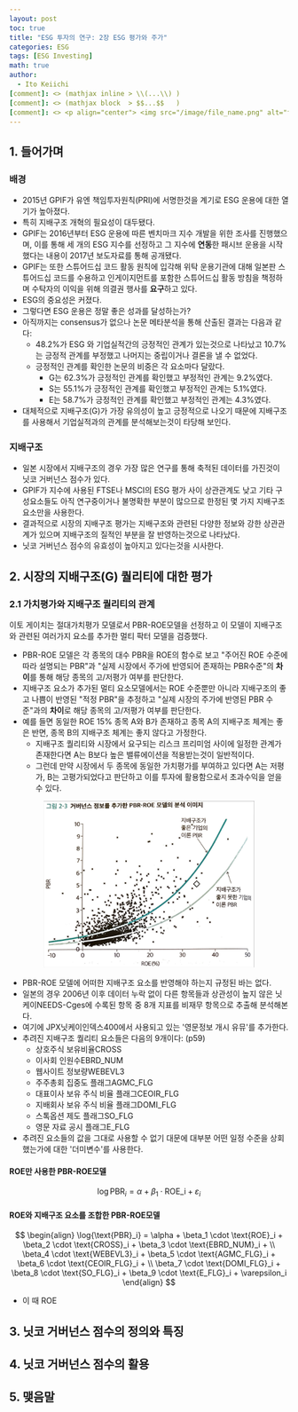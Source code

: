 ```yaml
---
layout: post
toc: true
title: "ESG 투자의 연구: 2장 ESG 평가와 주가"
categories: ESG
tags: [ESG Investing]
math: true
author:
  - Ito Keiichi
[comment]: <> (mathjax inline > \\(...\\) )
[comment]: <> (mathjax block  > $$...$$   )
[comment]: <> <p align="center"> <img src="/image/file_name.png" alt="file_name" width="420" height="300"> </p>
---
```


## 1. 들어가며

### 배경
- 2015년 GPIF가 유엔 책임투자원칙(PRI)에 서명한것을 계기로 ESG 운용에 대한 열기가 높아졌다.
- 특히 지배구조 개혁의 필요성이 대두됐다.
- GPIF는 2016년부터 ESG 운용에 따른 벤치마크 지수 개발을 위한 조사를 진행했으며, 이를 통해 세 개의 ESG 지수를 선정하고 그 지수에 **연동**한 패시브 운용을 시작했다는 내용이 2017년 보도자료를 통해 공개됐다.
- GPIF는 또한 스튜어드십 코드 활동 원칙에 입각해 위탁 운용기관에 대해 일본판 스튜어드십 코드를 수용하고 인게이지먼트를 포함한 스튜어드십 활동 방침을 책정하며 수탁자의 이익을 위해 의결권 행사를 **요구**하고 있다.
- ESG의 중요성은 커졌다.
- 그렇다면 ESG 운용은 정말 좋은 성과를 달성하는가?
- 아직까지는 consensus가 없으나 논문 메타분석을 통해 산출된 결과는 다음과 같다:
  - 48.2%가 ESG 와 기업실적간의 긍정적인 관계가 있는것으로 나타났고 10.7%는 긍정적 관계를 부정했고 나머지는 중립이거나 결론을 낼 수 없었다.
  - 긍정적인 관계를 확인한 논문의 비중은 각 요소마다 달랐다.
    - G는 62.3%가 긍정적인 관계를 확인했고 부정적인 관계는 9.2%였다.
    - S는 55.1%가 긍정적인 관계를 확인했고 부정적인 관계는 5.1%였다.
    - E는 58.7%가 긍정적인 관계를 확인했고 부정적인 관계는 4.3%였다.
- 대체적으로 지배구조(G)가 가장 유의성이 높고 긍정적으로 나오기 때문에 지배구조를 사용해서 기업실적과의 관계를 분석해보는것이 타당해 보인다.

### 지배구조
- 일본 시장에서 지배구조의 경우 가장 많은 연구를 통해 축적된 데이터를 가진것이 닛코 거버넌스 점수가 있다.
- GPIF가 지수에 사용된 FTSE나 MSCI의 ESG 평가 사이 상관관계도 낮고 기타 구성요소들도 아직 연구중이거나 불명확한 부분이 많으므로 한정된 몇 가지 지배구조 요소만을 사용한다.
- 결과적으로 시장의 지배구조 평가는 지배구조와 관련된 다양한 정보와 강한 상관관계가 있으며 지배구조의 질적인 부분을 잘 반영하는것으로 나타났다.
- 닛코 거버넌스 점수의 유효성이 높아지고 있다는것을 시사한다.

## 2. 시장의 지배구조(G) 퀄리티에 대한 평가

### 2.1 가치평가와 지배구조 퀄리티의 관계

이토 게이치는 절대가치평가 모델로서 PBR-ROE모델을 선정하고 이 모델이 지배구조와 관련된 여러가지 요소를 추가한 멀티 팍터 모델을 검증했다.

- PBR-ROE 모델은 각 종목의 대수 PBR을 ROE의 함수로 보고 "주어진 ROE 수준에 따라 설명되는 PBR"과 "실제 시장에서 주가에 반영되어 존재하는 PBR수준"의 **차이**를 통해 해당 종목의 고/저평가 여부를 판단한다.
- 지배구조 요소가 추가된 멀티 요소모델에서는 ROE 수준뿐만 아니라 지배구조의 좋고 나쁨이 반영된 "적정 PBR"을 추정하고 "실제 시장의 주가에 반영된 PBR 수준"과의 **차이**로 해당 종목의 고/저평가 여부를 판단한다.
- 예를 들면 동일한 ROE 15% 종목 A와 B가 존재하고 종목 A의 지배구조 체계는 좋은 반면, 종목 B의 지배구조 체계는 좋지 않다고 가정한다.
  - 지배구조 퀄리티와 시장에서 요구되는 리스크 프리미엄 사이에 일정한 관계가 존재한다면 A는 B보다 높은 밸류에이션을 적용받는것이 일반적이다.
  - 그런데 만약 시장에서 두 종목에 동일한 가치평가를 부여하고 있다면 A는 저평가, B는 고평가되었다고 판단하고 이를 투자에 활용함으로서 초과수익을 얻을 수 있다.

<p align="center"> <img src="/image/ESG/pbr-roe-g.jpeg" alt="pbr-roe-g" width="380" height="300"> </p>

- PBR-ROE 모델에 어떠한 지배구조 요소를 반영해야 하는지 규정된 바는 없다.
- 일본의 경우 2006년 이후 데이터 누락 없이 다른 항목들과 상관성이 높지 않은 닛케이NEEDS-Cges에 수록된 항목 중 8개 지표를 비재무 항목으로 추출해 분석해본다.
- 여기에 JPX닛케이인덱스400에서 사용되고 있는 '영문정보 개시 유뮤'를 추가한다.
- 추려진 지배구조 퀄리티 요소들은 다음의 9개이다: (p59)
  - 상호주식 보유비율CROSS
  - 이사회 인원수EBRD_NUM
  - 웹사이트 정보량WEBEVL3
  - 주주총회 집중도 플래그AGMC_FLG
  - 대표이사 보유 주식 비율 플래그CEOIR_FLG
  - 지배회사 보유 주식 비율 플래그DOMI_FLG
  - 스톡옵션 제도 플래그SO_FLG
  - 영문 자료 공시 플래그E_FLG
- 추려진 요소들의 값을 그대로 사용할 수 없기 대문에 대부분 어떤 일정 수준을 상회했는가에 대한 '더미변수'를 사용한다.

#### ROE만 사용한 PBR-ROE모델
$$ \log{\text{PBR}_i} = \alpha + \beta_1 \cdot \text{ROE_i} + \varepsilon_i $$

#### ROE와 지배구조 요소를 조합한 PBR-ROE모델
$$
\begin{align}
\log{\text{PBR}_i} = \alpha + \beta_1 \cdot \text{ROE}_i + \beta_2 \cdot \text{CROSS}_i + \beta_3 \cdot \text{EBRD_NUM}_i + \\
\beta_4 \cdot \text{WEBEVL3}_i + \beta_5 \cdot \text{AGMC_FLG}_i + \beta_6 \cdot \text{CEOIR_FLG}_i + \\
\beta_7 \cdot \text{DOMI_FLG}_i + \beta_8 \cdot \text{SO_FLG}_i + \beta_9 \cdot \text{E_FLG}_i + \varepsilon_i 
\end{align}
$$

- 이 때 ROE

## 3. 닛코 거버넌스 점수의 정의와 특징

## 4. 닛코 거버넌스 점수의 활용

## 5. 맺음말